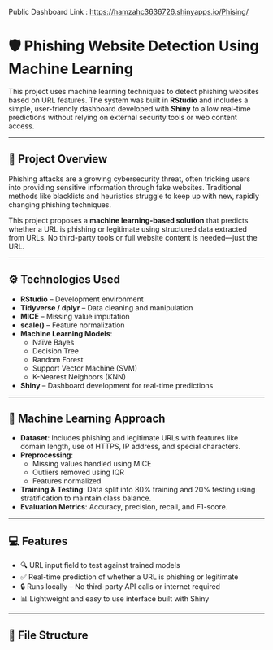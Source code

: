 
Public Dashboard Link : https://hamzahc3636726.shinyapps.io/Phising/


# 🛡️ Phishing Website Detection Using Machine Learning

This project uses machine learning techniques to detect phishing websites based on URL features. The system was built in **RStudio** and includes a simple, user-friendly dashboard developed with **Shiny** to allow real-time predictions without relying on external security tools or web content access.

---

## 📌 Project Overview

Phishing attacks are a growing cybersecurity threat, often tricking users into providing sensitive information through fake websites. Traditional methods like blacklists and heuristics struggle to keep up with new, rapidly changing phishing techniques.

This project proposes a **machine learning-based solution** that predicts whether a URL is phishing or legitimate using structured data extracted from URLs. No third-party tools or full website content is needed—just the URL.

---

## ⚙️ Technologies Used

- **RStudio** – Development environment  
- **Tidyverse / dplyr** – Data cleaning and manipulation  
- **MICE** – Missing value imputation  
- **scale()** – Feature normalization  
- **Machine Learning Models**:
  - Naïve Bayes
  - Decision Tree
  - Random Forest
  - Support Vector Machine (SVM)
  - K-Nearest Neighbors (KNN)
- **Shiny** – Dashboard development for real-time predictions  

---

## 🧪 Machine Learning Approach

- **Dataset**: Includes phishing and legitimate URLs with features like domain length, use of HTTPS, IP address, and special characters.
- **Preprocessing**: 
  - Missing values handled using MICE
  - Outliers removed using IQR
  - Features normalized
- **Training & Testing**: Data split into 80% training and 20% testing using stratification to maintain class balance.
- **Evaluation Metrics**: Accuracy, precision, recall, and F1-score.

---

## 💻 Features

- 🔍 URL input field to test against trained models  
- ✅ Real-time prediction of whether a URL is phishing or legitimate  
- 🔒 Runs locally – No third-party API calls or internet required  
- 📊 Lightweight and easy to use interface built with Shiny  

---

## 📁 File Structure

